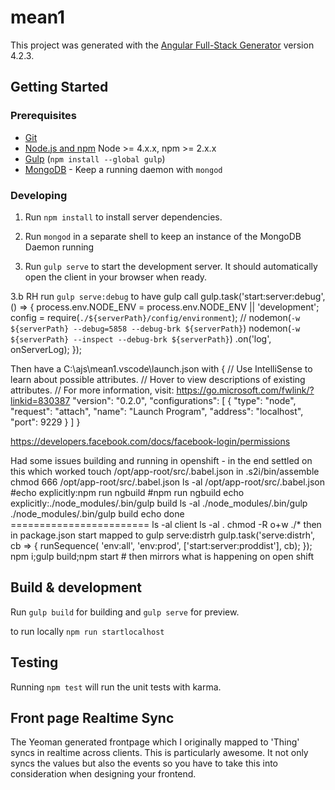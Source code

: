 # mean1

This project was generated with the [Angular Full-Stack Generator](https://github.com/DaftMonk/generator-angular-fullstack) version 4.2.3.

## Getting Started

### Prerequisites

- [Git](https://git-scm.com/)
- [Node.js and npm](nodejs.org) Node >= 4.x.x, npm >= 2.x.x
- [Gulp](http://gulpjs.com/) (`npm install --global gulp`)
- [MongoDB](https://www.mongodb.org/) - Keep a running daemon with `mongod`

### Developing

1. Run `npm install` to install server dependencies.

2. Run `mongod` in a separate shell to keep an instance of the MongoDB Daemon running

3. Run `gulp serve` to start the development server. It should automatically open the client in your browser when ready.

3.b RH run `gulp serve:debug` to have gulp call
        gulp.task('start:server:debug', () => {
            process.env.NODE_ENV = process.env.NODE_ENV || 'development';
            config = require(`./${serverPath}/config/environment`);
            // nodemon(`-w ${serverPath} --debug=5858 --debug-brk ${serverPath}`)
            nodemon(`-w ${serverPath} --inspect --debug-brk ${serverPath}`)
                .on('log', onServerLog);
        });

Then have a C:\ajs\mean1\.vscode\launch.json with 
{
    // Use IntelliSense to learn about possible attributes.
    // Hover to view descriptions of existing attributes.
    // For more information, visit: https://go.microsoft.com/fwlink/?linkid=830387
    "version": "0.2.0",
    "configurations": [
        {
            "type": "node",
            "request": "attach",
            "name": "Launch Program",
            "address": "localhost",
            "port": 9229
        }
    ]
}

https://developers.facebook.com/docs/facebook-login/permissions

Had some issues building and running in openshift - 
in the end settled on this which worked
touch /opt/app-root/src/.babel.json
in .s2i/bin/assemble
    chmod 666 /opt/app-root/src/.babel.json
    ls -al /opt/app-root/src/.babel.json
    #echo explicitly:npm run ngbuild
    #npm run ngbuild
    echo explicitly:./node_modules/.bin/gulp build
    ls -al ./node_modules/.bin/gulp
    ./node_modules/.bin/gulp build
    echo done ========================
    ls -al client
    ls -al .
    chmod -R o+w ./*
then in package.json start mapped to gulp serve:distrh
    gulp.task('serve:distrh', cb => {
        runSequence(
            'env:all',
            'env:prod',
            ['start:server:proddist'],
            cb);
    });
npm i;gulp build;npm start               # then mirrors what is happening on open shift

## Build & development

Run `gulp build` for building and `gulp serve` for preview.

to run locally
`npm run startlocalhost`

## Testing

Running `npm test` will run the unit tests with karma.


## Front page Realtime Sync
The Yeoman generated frontpage which I originally mapped to 'Thing' syncs in realtime across clients.
This is particularly awesome. It not only syncs the values but also the events so you have to take
this into consideration when designing your frontend.